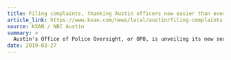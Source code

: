 ```yaml
---
title: Filing complaints, thanking Austin officers now easier than ever
article_link: https://www.kxan.com/news/local/austin/filing-complaints-thanking-austin-officers-now-easier-than-ever/1880931397
source: KXAN / NBC Austin
summary: >
  Austin's Office of Police Oversight, or OPO, is unveiling its new services for citizens who wish to file a complaint against an Austin Police officer or thank an officer.
date: 2019-03-27
---
```

